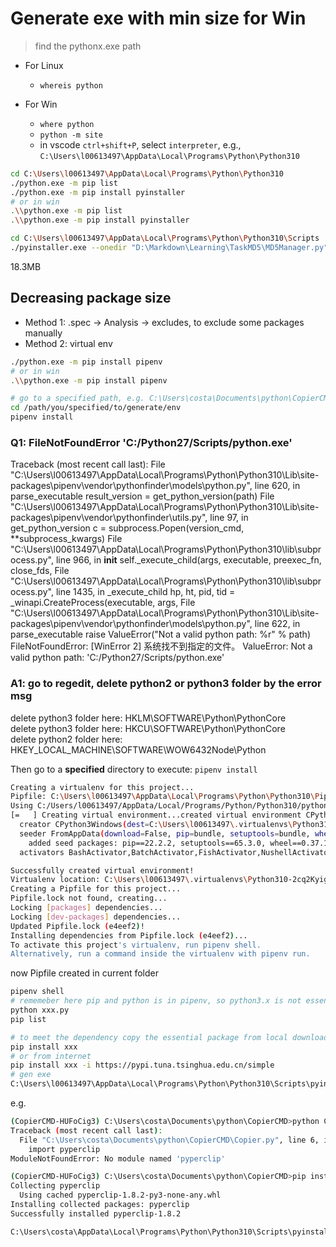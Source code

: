 # Generate exe with min size for Win

> find the pythonx.exe path

- For Linux
  - `whereis python`

- For Win
  - `where python`
  - `python -m site`
  - in vscode `ctrl+shift+P`, select `interpreter`, e.g., `C:\Users\l00613497\AppData\Local\Programs\Python\Python310`
```sh
cd C:\Users\l00613497\AppData\Local\Programs\Python\Python310
./python.exe -m pip list
./python.exe -m pip install pyinstaller
# or in win
.\\python.exe -m pip list
.\\python.exe -m pip install pyinstaller

cd C:\Users\l00613497\AppData\Local\Programs\Python\Python310\Scripts
./pyinstaller.exe --onedir "D:\Markdown\Learning\TaskMD5\MD5Manager.py" --specpath="D:\Markdown\Learning\TaskMD5" --workpath="D:\Markdown\Learning\TaskMD5\build" --distpath="D:\Markdown\Learning\TaskMD5\dist"
```
18.3MB

## Decreasing package size
- Method 1: 
.spec -> Analysis -> excludes, to exclude some packages manually
- Method 2: virtual env
```sh
./python.exe -m pip install pipenv
# or in win
.\\python.exe -m pip install pipenv

# go to a specified path, e.g. C:\Users\costa\Documents\python\CopierCMD
cd /path/you/specified/to/generate/env
pipenv install
```

### Q1: FileNotFoundError 'C:/Python27/Scripts/python.exe'
Traceback (most recent call last):
  File "C:\Users\l00613497\AppData\Local\Programs\Python\Python310\Lib\site-packages\pipenv\vendor\pythonfinder\models\python.py", line 620, in parse_executable
    result_version = get_python_version(path)
  File "C:\Users\l00613497\AppData\Local\Programs\Python\Python310\Lib\site-packages\pipenv\vendor\pythonfinder\utils.py", line 97, in get_python_version
    c = subprocess.Popen(version_cmd, **subprocess_kwargs)
  File "C:\Users\l00613497\AppData\Local\Programs\Python\Python310\lib\subprocess.py", line 966, in __init__
    self._execute_child(args, executable, preexec_fn, close_fds,
  File "C:\Users\l00613497\AppData\Local\Programs\Python\Python310\lib\subprocess.py", line 1435, in _execute_child
    hp, ht, pid, tid = _winapi.CreateProcess(executable, args,
  File "C:\Users\l00613497\AppData\Local\Programs\Python\Python310\Lib\site-packages\pipenv\vendor\pythonfinder\models\python.py", line 622, in parse_executable
raise ValueError("Not a valid python path: %r" % path)
FileNotFoundError: [WinError 2] 系统找不到指定的文件。
ValueError: Not a valid python path: 'C:/Python27/Scripts/python.exe'
### A1: go to regedit, delete python2 or python3 folder by the error msg
delete python3 folder here: HKLM\SOFTWARE\Python\PythonCore\
delete python3 folder here: HKCU\SOFTWARE\Python\PythonCore\
delete python2 folder here: HKEY_LOCAL_MACHINE\SOFTWARE\WOW6432Node\Python 

Then go to a **specified** directory to execute:
`pipenv install`

```sh
Creating a virtualenv for this project...
Pipfile: C:\Users\l00613497\AppData\Local\Programs\Python\Python310\Pipfile
Using C:/Users/l00613497/AppData/Local/Programs/Python/Python310/python.exe (3.10.2) to create virtualenv...
[=   ] Creating virtual environment...created virtual environment CPython3.10.2.final.0-64 in 1112ms
  creator CPython3Windows(dest=C:\Users\l00613497\.virtualenvs\Python310-2cq2Kyig, clear=False, no_vcs_ignore=False, global=False)
  seeder FromAppData(download=False, pip=bundle, setuptools=bundle, wheel=bundle, via=copy, app_data_dir=C:\Users\l00613497\AppData\Local\pypa\virtualenv)
    added seed packages: pip==22.2.2, setuptools==65.3.0, wheel==0.37.1
  activators BashActivator,BatchActivator,FishActivator,NushellActivator,PowerShellActivator,PythonActivator

Successfully created virtual environment!
Virtualenv location: C:\Users\l00613497\.virtualenvs\Python310-2cq2Kyig
Creating a Pipfile for this project...
Pipfile.lock not found, creating...
Locking [packages] dependencies...
Locking [dev-packages] dependencies...
Updated Pipfile.lock (e4eef2)!
Installing dependencies from Pipfile.lock (e4eef2)...
To activate this project's virtualenv, run pipenv shell.
Alternatively, run a command inside the virtualenv with pipenv run.
```

now Pipfile created in current folder

```sh
pipenv shell
# rememeber here pip and python is in pipenv, so python3.x is not essential, execute it to find the dependency
python xxx.py
pip list

# to meet the dependency copy the essential package from local downloaded package 
pip install xxx
# or from internet
pip install xxx -i https://pypi.tuna.tsinghua.edu.cn/simple
# gen exe
C:\Users\l00613497\AppData\Local\Programs\Python\Python310\Scripts\pyinstaller.exe --onedir "D:\Markdown\Learning\TaskMD5\MD5Manager.py" --specpath="D:\Markdown\Learning\TaskMD5" --workpath="D:\Markdown\Learning\TaskMD5\build" --distpath="D:\Markdown\Learning\TaskMD5\dist"
```

e.g.
```sh
(CopierCMD-HUFoCig3) C:\Users\costa\Documents\python\CopierCMD>python Copier.py
Traceback (most recent call last):
  File "C:\Users\costa\Documents\python\CopierCMD\Copier.py", line 6, in <module>
    import pyperclip
ModuleNotFoundError: No module named 'pyperclip'

(CopierCMD-HUFoCig3) C:\Users\costa\Documents\python\CopierCMD>pip install pyperclip
Collecting pyperclip
  Using cached pyperclip-1.8.2-py3-none-any.whl
Installing collected packages: pyperclip
Successfully installed pyperclip-1.8.2

C:\Users\costa\AppData\Local\Programs\Python\Python310\Scripts\pyinstaller.exe ...
```